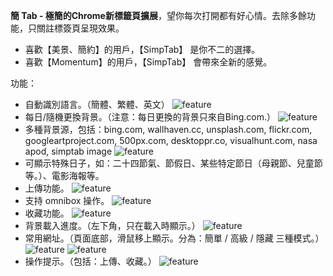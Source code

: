 **簡 Tab - 極簡的Chrome新標籤頁擴展**，望你每次打開都有好心情。去除多餘功能，只關註標簽頁呈現效果。

- 喜歡【美景、簡約】的用戶，【SimpTab】 是你不二的選擇。
- 喜歡【Momentum】的用戶，【SimpTab】 會帶來全新的感覺。

功能：
- 自動識別語言。（簡體、繁體、英文）
  ![feature](http://i.imgur.com/nbw5Ycg.png)
- 每日/隨機更換背景。（注意：每日更換的背景只來自Bing.com.）
  ![feature](http://i.imgur.com/JnwGMjw.png)
- 多種背景源，包括：bing.com, wallhaven.cc, unsplash.com, flickr.com, googleartproject.com, 500px.com, desktoppr.co, visualhunt.com, nasa apod, simptab image
  ![feature](http://i.imgur.com/G2TNahV.png)
- 可顯示特殊日子，如：二十四節氣、節假日、某些特定節日（母親節、兒童節等。）、電影海報等。
- 上傳功能。
  ![feature](http://i.imgur.com/3xZew89.png)
- 支持 omnibox 操作。
  ![feature](http://i.imgur.com/IAw6PDb.png)
- 收藏功能。
  ![feature](http://i.imgur.com/4xirs2N.png)
- 背景載入進度。（左下角，只在載入時顯示。）
  ![feature](http://i.imgur.com/GbXCspl.png)
- 常用網址。（頁面底部，滑鼠移上顯示。分為：簡單 / 高級 / 隱藏 三種模式。）
  ![feature](http://i.imgur.com/LMxP6kF.png)
  ![feature](http://i.imgur.com/6ZxoCM7.png)
- 操作提示。（包括：上傳、收藏。）
  ![feature](http://i.imgur.com/TMMXFoT.png)